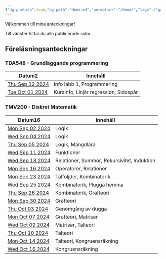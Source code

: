 ```yaml
---
{"dg-publish":true,"dg-path":"Home.md","permalink":"/Home/","tags":["gardenEntry"]}
---
```


Välkommen till mina anteckningar!

Till vänster hittar du alla publicerade sidor.

## Föreläsningsanteckningar

<h3><span>TDA548 - Grundläggande programmering</span></h3><div><table class="dataview table-view-table"><thead class="table-view-thead"><tr class="table-view-tr-header"><th class="table-view-th"><span>Datum</span><span class="dataview small-text">2</span></th><th class="table-view-th"><span>Innehåll</span></th></tr></thead><tbody class="table-view-tbody"><tr><td><span><a class="internal-link" data-href="TDA548 - Grundläggande programmering/Lektionsanteckningar/2024-09-12" href="TDA548 - Grundläggande programmering/Lektionsanteckningar/2024-09-12" target="_blank" rel="noopener">Thu Sep 12 2024</a></span></td><td><span>Info labb 1, Programmering</span></td></tr><tr><td><span><a class="internal-link" data-href="TDA548 - Grundläggande programmering/Lektionsanteckningar/2024-10-01" href="TDA548 - Grundläggande programmering/Lektionsanteckningar/2024-10-01" target="_blank" rel="noopener">Tue Oct 01 2024</a></span></td><td><span>Kursinfo, Linjär regression, Sidospår</span></td></tr></tbody></table></div><h3><span>TMV200 - Diskret Matematik</span></h3><div><table class="dataview table-view-table"><thead class="table-view-thead"><tr class="table-view-tr-header"><th class="table-view-th"><span>Datum</span><span class="dataview small-text">16</span></th><th class="table-view-th"><span>Innehåll</span></th></tr></thead><tbody class="table-view-tbody"><tr><td><span><a class="internal-link" data-href="TMV200 - Diskret Matematik/Lektionsanteckningar/2024-09-02" href="TMV200 - Diskret Matematik/Lektionsanteckningar/2024-09-02" target="_blank" rel="noopener">Mon Sep 02 2024</a></span></td><td><span>Logik</span></td></tr><tr><td><span><a class="internal-link" data-href="TMV200 - Diskret Matematik/Lektionsanteckningar/2024-09-04" href="TMV200 - Diskret Matematik/Lektionsanteckningar/2024-09-04" target="_blank" rel="noopener">Wed Sep 04 2024</a></span></td><td><span>Logik</span></td></tr><tr><td><span><a class="internal-link" data-href="TMV200 - Diskret Matematik/Lektionsanteckningar/2024-09-05" href="TMV200 - Diskret Matematik/Lektionsanteckningar/2024-09-05" target="_blank" rel="noopener">Thu Sep 05 2024</a></span></td><td><span>Logik, Mängdlära</span></td></tr><tr><td><span><a class="internal-link" data-href="TMV200 - Diskret Matematik/Lektionsanteckningar/2024-09-11" href="TMV200 - Diskret Matematik/Lektionsanteckningar/2024-09-11" target="_blank" rel="noopener">Wed Sep 11 2024</a></span></td><td><span>Funktioner</span></td></tr><tr><td><span><a class="internal-link" data-href="TMV200 - Diskret Matematik/Lektionsanteckningar/2024-09-18" href="TMV200 - Diskret Matematik/Lektionsanteckningar/2024-09-18" target="_blank" rel="noopener">Wed Sep 18 2024</a></span></td><td><span>Relationer, Summor, Rekursivitet, Induktion</span></td></tr><tr><td><span><a class="internal-link" data-href="TMV200 - Diskret Matematik/Lektionsanteckningar/2024-09-16" href="TMV200 - Diskret Matematik/Lektionsanteckningar/2024-09-16" target="_blank" rel="noopener">Mon Sep 16 2024</a></span></td><td><span>Operatorer, Relationer</span></td></tr><tr><td><span><a class="internal-link" data-href="TMV200 - Diskret Matematik/Lektionsanteckningar/2024-09-23" href="TMV200 - Diskret Matematik/Lektionsanteckningar/2024-09-23" target="_blank" rel="noopener">Mon Sep 23 2024</a></span></td><td><span>Talföljder, Kombinatorik</span></td></tr><tr><td><span><a class="internal-link" data-href="TMV200 - Diskret Matematik/Lektionsanteckningar/2024-09-25" href="TMV200 - Diskret Matematik/Lektionsanteckningar/2024-09-25" target="_blank" rel="noopener">Wed Sep 25 2024</a></span></td><td><span>Kombinatorik, Plugga hemma</span></td></tr><tr><td><span><a class="internal-link" data-href="TMV200 - Diskret Matematik/Lektionsanteckningar/2024-09-26" href="TMV200 - Diskret Matematik/Lektionsanteckningar/2024-09-26" target="_blank" rel="noopener">Thu Sep 26 2024</a></span></td><td><span>Kombinatorik, Grafteori</span></td></tr><tr><td><span><a class="internal-link" data-href="TMV200 - Diskret Matematik/Lektionsanteckningar/2024-09-30" href="TMV200 - Diskret Matematik/Lektionsanteckningar/2024-09-30" target="_blank" rel="noopener">Mon Sep 30 2024</a></span></td><td><span>Grafteori</span></td></tr><tr><td><span><a class="internal-link" data-href="TMV200 - Diskret Matematik/Lektionsanteckningar/2024-10-03" href="TMV200 - Diskret Matematik/Lektionsanteckningar/2024-10-03" target="_blank" rel="noopener">Thu Oct 03 2024</a></span></td><td><span>Genomgång av dugga</span></td></tr><tr><td><span><a class="internal-link" data-href="TMV200 - Diskret Matematik/Lektionsanteckningar/2024-10-07" href="TMV200 - Diskret Matematik/Lektionsanteckningar/2024-10-07" target="_blank" rel="noopener">Mon Oct 07 2024</a></span></td><td><span>Grafteori, Matriser</span></td></tr><tr><td><span><a class="internal-link" data-href="TMV200 - Diskret Matematik/Lektionsanteckningar/2024-10-09" href="TMV200 - Diskret Matematik/Lektionsanteckningar/2024-10-09" target="_blank" rel="noopener">Wed Oct 09 2024</a></span></td><td><span>Matriser, Talteori</span></td></tr><tr><td><span><a class="internal-link" data-href="TMV200 - Diskret Matematik/Lektionsanteckningar/2024-10-10" href="TMV200 - Diskret Matematik/Lektionsanteckningar/2024-10-10" target="_blank" rel="noopener">Thu Oct 10 2024</a></span></td><td><span>Talteori</span></td></tr><tr><td><span><a class="internal-link" data-href="TMV200 - Diskret Matematik/Lektionsanteckningar/2024-10-14" href="TMV200 - Diskret Matematik/Lektionsanteckningar/2024-10-14" target="_blank" rel="noopener">Mon Oct 14 2024</a></span></td><td><span>Talteori, Kongruensräkning</span></td></tr><tr><td><span><a class="internal-link" data-href="TMV200 - Diskret Matematik/Lektionsanteckningar/2024-10-16" href="TMV200 - Diskret Matematik/Lektionsanteckningar/2024-10-16" target="_blank" rel="noopener">Wed Oct 16 2024</a></span></td><td><span>Kongruensräkning</span></td></tr></tbody></table></div>

